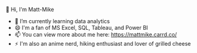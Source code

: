 👋 Hi, I'm Matt-Mike

- 🌱 I’m currently learning data analytics
- 😄 I'm a fan of MS Excel, SQL, Tableau, and Power BI
- 📫 You can view more about me here: https://mattmike.carrd.co/
- ⚡ I'm also an anime nerd, hiking enthusiast and lover of grilled cheese
